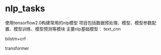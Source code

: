 # nlp_tasks

使用tensorflow2.0构建常用的nlp模型
项目包括数据预处理、模型、模型参数配置、模型训练、模型预测等模块
主要nlp基础模型：
text_cnn

bilstm+crf

transformer
